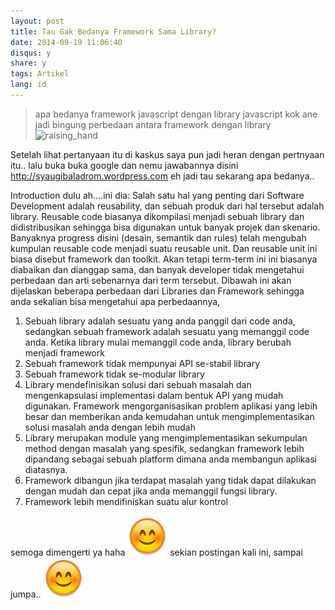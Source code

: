 ```yaml
---
layout: post
title: Tau Gak Bedanya Framework Sama Library?
date: 2014-09-19 11:06:40
disqus: y
share: y
tags: Artikel
lang: id
---
```


> apa bedanya framework javascript dengan library javascript
> kok ane jadi bingung perbedaan antara framework dengan library <img alt="raising_hand" src="http://cdn.kaskus.com/images/smilies/bingungs.gif" class="emoji">

Setelah lihat pertanyaan itu di kaskus saya pun jadi heran dengan pertnyaan itu.. lalu buka buka google dan nemu jawabannya disini http://syaugibaladrom.wordpress.com eh jadi tau sekarang apa bedanya..

Introduction dulu ah….ini dia:
Salah satu hal yang penting dari Software Development adalah reusability, dan sebuah produk dari hal tersebut adalah library. Reusable code biasanya dikompilasi menjadi sebuah library dan didistribusikan sehingga bisa digunakan untuk banyak projek dan skenario. Banyaknya progress disini (desain, semantik dan rules) telah mengubah kumpulan reusable code menjadi suatu reusable unit. Dan reusable unit ini biasa disebut framework dan toolkit. Akan tetapi term-term ini ini biasanya diabaikan dan dianggap sama, dan banyak developer tidak mengetahui perbedaan dan arti sebenarnya dari term tersebut. Dibawah ini akan dijelaskan beberapa perbedaan dari Libraries dan Framework sehingga anda sekalian bisa mengetahui apa perbedaannya,

1. Sebuah library adalah sesuatu yang anda panggil dari code anda, sedangkan sebuah framework adalah sesuatu yang memanggil code anda. Ketika library mulai memanggil code anda, library berubah menjadi framework
2. Sebuah framework tidak mempunyai API se-stabil library
3. Sebuah framework tidak se-modular library
4. Library mendefinisikan solusi dari sebuah masalah dan mengenkapsulasi implementasi dalam bentuk API yang mudah digunakan. Framework mengorganisasikan problem aplikasi yang lebih besar dan memberikan anda kemudahan untuk mengimplementasikan solusi masalah anda dengan lebih mudah
5. Library merupakan module yang mengimplementasikan sekumpulan method dengan masalah yang spesifik, sedangkan framework lebih dipandang sebagai sebuah platform dimana anda membangun aplikasi diatasnya.
6. Framework dibangun jika terdapat masalah yang tidak dapat dilakukan dengan mudah dan cepat jika anda memanggil fungsi library.
7. Framework lebih mendifiniskan suatu alur kontrol

semoga dimengerti ya haha <img alt="raising_hand" src="/images/emoji/blush.png" class="emoji">
sekian postingan kali ini, sampai jumpa.. <img alt="raising_hand" src="/images/emoji/blush.png" class="emoji">